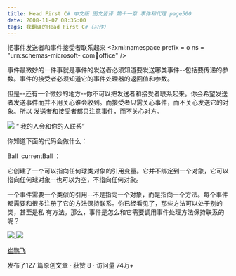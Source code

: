 ```yaml
---
title: Head First C# 中文版 图文皆译 第十一章 事件和代理 page500
date: 2008-11-07 08:35:00
tags: 我翻译的Head First C#（习作）
---
```

把事件发送者和事件接受者联系起来  <?xml:namespace prefix = o ns = "urn:schemas-microsoft-
com:office:office" />

事件最微妙的一件事就是事件的发送者必须知道要发送哪类事件--包括要传递的参数。事件的接受者必须知道它的事件处理器的返回值和参数。

但是--还有一个微妙的地方--你不可以把发送者和接受者联系起来。你会希望发送者发送事件而并不用关心谁会收到。而接受者只需关心事件，而不关心发送它的对象。所以
发送者和接受者都只注意事件，而不关心对方。

![](https://p-blog.csdn.net/images/p_blog_csdn_net/cuipengfei1/EntryImages/20081107/%E6%88%AA%E5%9B%BE00.jpg) “  我的人会和你的人联系”

你知道下面的代码会做什么：

Ball  currentBall  ；

它创建了一个可以指向任何球类对象的引用变量。它并不绑定到一个对象，它可以指向任何球对象--也可以为空，不指向任何对象。

一个事件需要一个类似的引用--不是指向一个对象，而是指向一个方法。每个事件都需要和很多注册了它的方法保持联系。你已经看见了，那些方法可以处于别的类，甚至是私
有方法。那么，事件是怎么和它需要调用事件处理方法保持联系的呢？



[ ![](https://profile.csdnimg.cn/5/2/5/3_cuipengfei1)
![](https://g.csdnimg.cn/static/user-reg-year/1x/11.png)
](https://blog.csdn.net/cuipengfei1)

[ 崔鹏飞 ](https://blog.csdn.net/cuipengfei1)

发布了127 篇原创文章  ·  获赞 8  ·  访问量 74万+

